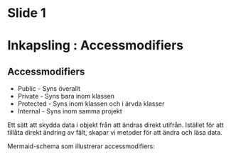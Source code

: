 # Slide 1

# Inkapsling : Accessmodifiers

## Accessmodifiers

* Public - Syns överallt
* Private - Syns bara inom klassen
* Protected - Syns inom klassen och i ärvda klasser
* Internal - Syns inom samma projekt

Ett sätt att skydda data i objekt från att ändras direkt utifrån. Istället för att tillåta direkt ändring av fält, skapar vi metoder för att ändra och läsa data. 

Mermaid-schema som illustrerar accessmodifiers:



